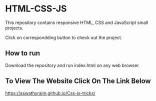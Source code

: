 # HTML-CSS-JS

This repository contains responsive HTML, CSS and JavaScript small projects.

Click on correspondding button to check out the project.

## How to run

Download the repository and run index.html on any web browser.

## To View The Website Click On The Link Below

https://aswathyrajm.github.io/Css-js-tricks/
